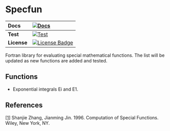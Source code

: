 # Specfun

| **Docs**    | [![Docs][Docs Status Badge]][Docs Status] |
| :---------- | :---------------------------------------- |
| **Test**    | [![Test][Test Status Badge]][Test Status] |
| **License** | [![License Badge]][License]               |    

Fortran library for evaluating special mathematical functions. The list will be updated as new functions are added and tested.

## Functions
* Exponential integrals Ei and E1.

## References
[[1]][Book Zhang] Shanjie Zhang, Jianming Jin. 1996. Computation of Special Functions. Wiley, New York, NY.

<!-- Links -->
<!-- Badges -->
[Docs Status]: https://github.com/rodpcastro/specfun
[Docs Status Badge]: https://img.shields.io/badge/docs-todo-red
[Test Status]: https://github.com/rodpcastro/specfun/actions/workflows/test.yml
[Test Status Badge]: https://github.com/rodpcastro/specfun/actions/workflows/test.yml/badge.svg
[License]: https://github.com/rodpcastro/specfun/blob/main/LICENSE
[License Badge]: https://img.shields.io/badge/License-MIT-yellow
<!-- References -->
[Book Zhang]: https://search.worldcat.org/title/33971114
